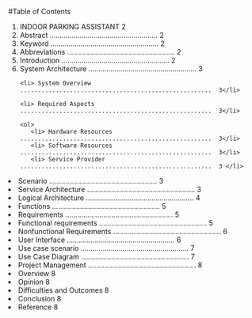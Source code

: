#Table of Contents

<ol>
 <li> INDOOR PARKING ASSISTANT 2</li>

 <li> Abstract ...................................................... 2</li>
  
  <li>Keyword ...................................................... 2</li>
  
  <li>Abbreviations  ......................................................  2</li>
  
  <li> Introduction  ......................................................  2</li>
  
  <li> System Architecture  ......................................................  3</li>
 
    <li> System Overview  ......................................................  3</li>
  
    <li> Required Aspects  ......................................................  3</li>
  
    <ol>
       <li> Hardware Resources  ......................................................  3</li>
       <li> Software Resources  ......................................................  3</li>
       <li> Service Provider  ......................................................  3 </li>
  </ol>

  <li> Scenario  ......................................................  3</li>
  <li> Service Architecture  ......................................................  3</li>
  
  <li> Logical Architecture  ......................................................  4</li>
  
  <li> Functions  ......................................................  5</li>
  
<li>   Requirements  ......................................................  5</li>
  
 <li>  Functional requirements  ......................................................  5</li>
  
<li>   Nonfunctional Requirements  ......................................................  6</li>
  
<li>   User Interface ......................................................   6</li>
  
<li>   Use case scenario  ......................................................  7</li>
  
<li>   Use Case Diagram  ......................................................  7</li>
  
<li>   Project Management  ......................................................  8</li>
  
<li>   Overview 8</li>
  
<li>   Opinion 8</li>
  
<li>   Difficulties and Outcomes 8</li>
  
<li>  Conclusion 8</li>
  
<li>  Reference 8</li>
</ol>
